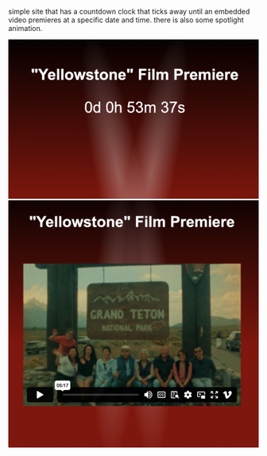 simple site that has a countdown clock that ticks away until an embedded video premieres at a specific date and time. there is also some spotlight animation.

![before premiere](before.png)
![after premiere](after.png)